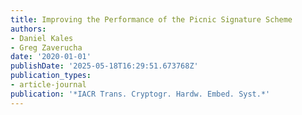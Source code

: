 ```yaml
---
title: Improving the Performance of the Picnic Signature Scheme
authors:
- Daniel Kales
- Greg Zaverucha
date: '2020-01-01'
publishDate: '2025-05-18T16:29:51.673768Z'
publication_types:
- article-journal
publication: '*IACR Trans. Cryptogr. Hardw. Embed. Syst.*'
---
```

